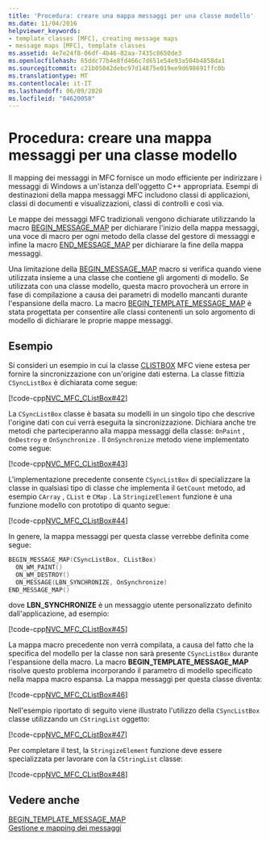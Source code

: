 ```yaml
---
title: 'Procedura: creare una mappa messaggi per una classe modello'
ms.date: 11/04/2016
helpviewer_keywords:
- template classes [MFC], creating message maps
- message maps [MFC], template classes
ms.assetid: 4e7e24f8-06df-4b46-82aa-7435c8650de3
ms.openlocfilehash: 65ddc77b4e8fd466c7d651e54e93a504b4858da1
ms.sourcegitcommit: c21b05042debc97d14875e019ee9d698691ffc0b
ms.translationtype: MT
ms.contentlocale: it-IT
ms.lasthandoff: 06/09/2020
ms.locfileid: "84620058"
---
```

# <a name="how-to-create-a-message-map-for-a-template-class"></a>Procedura: creare una mappa messaggi per una classe modello

Il mapping dei messaggi in MFC fornisce un modo efficiente per indirizzare i messaggi di Windows a un'istanza dell'oggetto C++ appropriata. Esempi di destinazioni della mappa messaggi MFC includono classi di applicazioni, classi di documenti e visualizzazioni, classi di controlli e così via.

Le mappe dei messaggi MFC tradizionali vengono dichiarate utilizzando la macro [BEGIN_MESSAGE_MAP](reference/message-map-macros-mfc.md#begin_message_map) per dichiarare l'inizio della mappa messaggi, una voce di macro per ogni metodo della classe del gestore di messaggi e infine la macro [END_MESSAGE_MAP](reference/message-map-macros-mfc.md#end_message_map) per dichiarare la fine della mappa messaggi.

Una limitazione della [BEGIN_MESSAGE_MAP](reference/message-map-macros-mfc.md#begin_message_map) macro si verifica quando viene utilizzata insieme a una classe che contiene gli argomenti di modello. Se utilizzata con una classe modello, questa macro provocherà un errore in fase di compilazione a causa dei parametri di modello mancanti durante l'espansione della macro. La macro [BEGIN_TEMPLATE_MESSAGE_MAP](reference/message-map-macros-mfc.md#begin_template_message_map) è stata progettata per consentire alle classi contenenti un solo argomento di modello di dichiarare le proprie mappe messaggi.

## <a name="example"></a>Esempio

Si consideri un esempio in cui la classe [CLISTBOX](reference/clistbox-class.md) MFC viene estesa per fornire la sincronizzazione con un'origine dati esterna. La classe fittizia `CSyncListBox` è dichiarata come segue:

[!code-cpp[NVC_MFC_CListBox#42](codesnippet/cpp/how-to-create-a-message-map-for-a-template-class_1.h)]

La `CSyncListBox` classe è basata su modelli in un singolo tipo che descrive l'origine dati con cui verrà eseguita la sincronizzazione. Dichiara anche tre metodi che parteciperanno alla mappa messaggi della classe: `OnPaint` , `OnDestroy` e `OnSynchronize` . Il `OnSynchronize` metodo viene implementato come segue:

[!code-cpp[NVC_MFC_CListBox#43](codesnippet/cpp/how-to-create-a-message-map-for-a-template-class_2.cpp)]

L'implementazione precedente consente `CSyncListBox` di specializzare la classe in qualsiasi tipo di classe che implementa il `GetCount` metodo, ad esempio `CArray` , `CList` e `CMap` . La `StringizeElement` funzione è una funzione modello con prototipo di quanto segue:

[!code-cpp[NVC_MFC_CListBox#44](codesnippet/cpp/how-to-create-a-message-map-for-a-template-class_3.cpp)]

In genere, la mappa messaggi per questa classe verrebbe definita come segue:

```cpp
BEGIN_MESSAGE_MAP(CSyncListBox, CListBox)
  ON_WM_PAINT()
  ON_WM_DESTROY()
  ON_MESSAGE(LBN_SYNCHRONIZE, OnSynchronize)
END_MESSAGE_MAP()
```

dove **LBN_SYNCHRONIZE** è un messaggio utente personalizzato definito dall'applicazione, ad esempio:

[!code-cpp[NVC_MFC_CListBox#45](codesnippet/cpp/how-to-create-a-message-map-for-a-template-class_4.cpp)]

La mappa macro precedente non verrà compilata, a causa del fatto che la specifica del modello per la classe non sarà presente `CSyncListBox` durante l'espansione della macro. La macro **BEGIN_TEMPLATE_MESSAGE_MAP** risolve questo problema incorporando il parametro di modello specificato nella mappa macro espansa. La mappa messaggi per questa classe diventa:

[!code-cpp[NVC_MFC_CListBox#46](codesnippet/cpp/how-to-create-a-message-map-for-a-template-class_5.cpp)]

Nell'esempio riportato di seguito viene illustrato l'utilizzo della `CSyncListBox` classe utilizzando un `CStringList` oggetto:

[!code-cpp[NVC_MFC_CListBox#47](codesnippet/cpp/how-to-create-a-message-map-for-a-template-class_6.cpp)]

Per completare il test, la `StringizeElement` funzione deve essere specializzata per lavorare con la `CStringList` classe:

[!code-cpp[NVC_MFC_CListBox#48](codesnippet/cpp/how-to-create-a-message-map-for-a-template-class_7.cpp)]

## <a name="see-also"></a>Vedere anche

[BEGIN_TEMPLATE_MESSAGE_MAP](reference/message-map-macros-mfc.md#begin_template_message_map)<br/>
[Gestione e mapping dei messaggi](message-handling-and-mapping.md)
